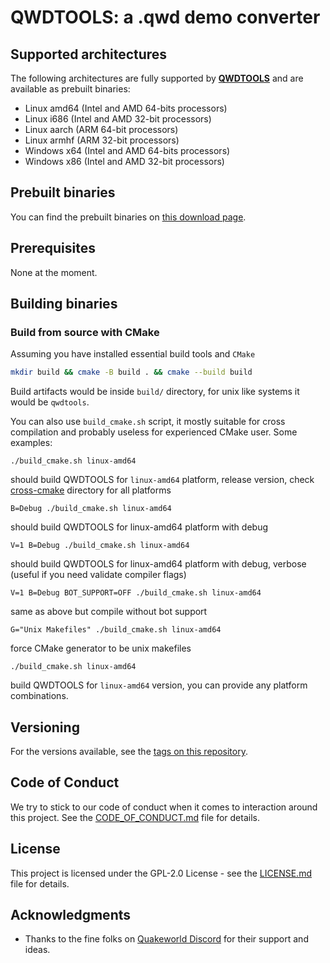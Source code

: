 # QWDTOOLS: a .qwd demo converter 


## Supported architectures

The following architectures are fully supported by **[QWDTOOLS][qwdtools]** and are available as prebuilt binaries:
* Linux amd64 (Intel and AMD 64-bits processors)
* Linux i686 (Intel and AMD 32-bit processors)
* Linux aarch (ARM 64-bit processors)
* Linux armhf (ARM 32-bit processors)
* Windows x64 (Intel and AMD 64-bits processors)
* Windows x86 (Intel and AMD 32-bit processors)

## Prebuilt binaries
You can find the prebuilt binaries on [this download page][qwdtools_builds].

## Prerequisites

None at the moment.

## Building binaries

### Build from source with CMake

Assuming you have installed essential build tools and ``CMake``
```bash
mkdir build && cmake -B build . && cmake --build build
```
Build artifacts would be inside ``build/`` directory, for unix like systems it would be ``qwdtools``.

You can also use ``build_cmake.sh`` script, it mostly suitable for cross compilation
and probably useless for experienced CMake user.
Some examples:
```
./build_cmake.sh linux-amd64
```
should build QWDTOOLS for ``linux-amd64`` platform, release version, check [cross-cmake](tools/cross-cmake) directory for all platforms

```
B=Debug ./build_cmake.sh linux-amd64
```
should build QWDTOOLS for linux-amd64 platform with debug

```
V=1 B=Debug ./build_cmake.sh linux-amd64
```
should build QWDTOOLS for linux-amd64 platform with debug, verbose (useful if you need validate compiler flags)

```
V=1 B=Debug BOT_SUPPORT=OFF ./build_cmake.sh linux-amd64
```

same as above but compile without bot support

```
G="Unix Makefiles" ./build_cmake.sh linux-amd64
```

force CMake generator to be unix makefiles

```
./build_cmake.sh linux-amd64
```

build QWDTOOLS for ``linux-amd64`` version, you can provide
any platform combinations.

## Versioning

For the versions available, see the [tags on this repository][qwdtools-tags].

## Code of Conduct

We try to stick to our code of conduct when it comes to interaction around this project. See the [CODE_OF_CONDUCT.md](CODE_OF_CONDUCT.md) file for details.

## License

This project is licensed under the GPL-2.0 License - see the [LICENSE.md](LICENSE.md) file for details.

## Acknowledgments

* Thanks to the fine folks on [Quakeworld Discord][discord-qw] for their support and ideas.

[qwdtools]: https://github.com/QW-Group/qwdtools
[qwdtools-tags]: https://github.com/QW-Group/qwdtools/tags
[qwdtools_builds]: https://builds.quakeworld.nu/qwdtools
[discord-qw]: http://discord.quake.world/
